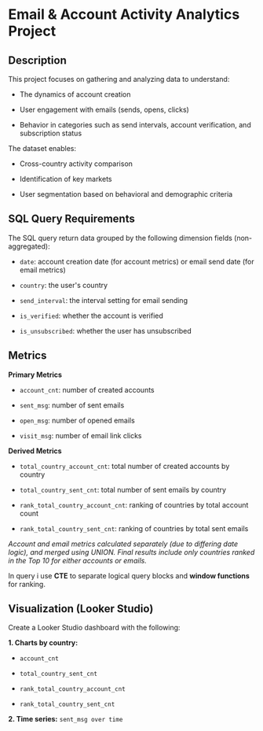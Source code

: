 #  Email & Account Activity Analytics Project
 ## **Description**  
This project focuses on gathering and analyzing data to understand:

* The dynamics of account creation

* User engagement with emails (sends, opens, clicks)

* Behavior in categories such as send intervals, account verification, and subscription status

The dataset enables:

* Cross-country activity comparison

* Identification of key markets

* User segmentation based on behavioral and demographic criteria

 ## **SQL Query Requirements**  
The SQL query return data grouped by the following dimension fields (non-aggregated):

* `date`: account creation date (for account metrics) or email send date (for email metrics)

* `country`: the user's country

* `send_interval`: the interval setting for email sending

* `is_verified`: whether the account is verified

* `is_unsubscribed`: whether the user has unsubscribed

 ## **Metrics**
**Primary Metrics**
* `account_cnt`: number of created accounts

* `sent_msg`: number of sent emails

* `open_msg`: number of opened emails

* `visit_msg`: number of email link clicks

**Derived Metrics**
* `total_country_account_cnt`: total number of created accounts by country

* `total_country_sent_cnt`: total number of sent emails by country

* `rank_total_country_account_cnt`: ranking of countries by total account count

* `rank_total_country_sent_cnt`: ranking of countries by total sent emails

*Account and email metrics calculated separately (due to differing date logic), and merged using UNION. Final results include only countries ranked in the Top 10 for either accounts or emails.*

In query i use **CTE** to separate logical query blocks and **window functions** for ranking.

 ## **Visualization (Looker Studio)**
Create a Looker Studio dashboard with the following:

**1. Charts by country:**

* `account_cnt`

* `total_country_sent_cnt`

* `rank_total_country_account_cnt`

* `rank_total_country_sent_cnt`

**2. Time series:** `sent_msg over time`


